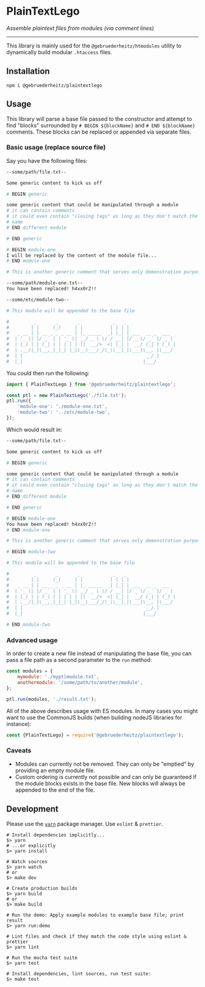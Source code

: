 # PlainTextLego

_Assemble plaintext files from modules (via comment lines)_

---

This library is mainly used for the `@gebruederheitz/htmodules` utility to dynamically
build modular `.htaccess` files.


## Installation

```
npm i @gebruederheitz/plaintextlego
```

## Usage

This library will parse a base file passed to the constructor and attempt to
find "blocks" surrounded by `# BEGIN ${blockName}` and `# END ${blockName}`
comments. These blocks can be replaced or appended via separate files.

### Basic usage (replace source file)

Say you have the following files:
```sh
--some/path/file.txt--

Some generic content to kick us off

# BEGIN generic

some generic content that could be manipulated through a module
# it can contain comments
# it could even contain "closing tags" as long as they don't match the module
# name
# END different module

# END generic

# BEGIN module-one
I will be replaced by the content of the module file...
# END module-one

# This is another generic comment that serves only demonstration purposes.

```
```sh
--some/path/module-one.txt--
You have been replaced! h4xx0rZ!!
```
```sh
--some/etc/module-two--

# This module will be appended to the base file

#         _       _       _            _   _                  
#        | |     (_)     | |          | | | |                 
#   _ __ | | __ _ _ _ __ | |_ _____  _| |_| | ___  __ _  ___  
#  | '_ \| |/ _` | | '_ \| __/ _ \ \/ / __| |/ _ \/ _` |/ _ \ 
#  | |_) | | (_| | | | | | ||  __/>  <| |_| |  __/ (_| | (_) |
#  | .__/|_|\__,_|_|_| |_|\__\___/_/\_\\__|_|\___|\__, |\___/ 
#  | |                                             __/ |      
#  |_|                                            |___/       

```


You could then run the following:

```js
import { PlainTextLego } from '@gebruederheitz/plaintextlego';

const ptl = new PlainTextLego('./file.txt');
ptl.run({
    'module-one': './module-one.txt',
    'module-two': '../etc/module-two',
});

```

Which would result in:
```sh
--some/path/file.txt--

Some generic content to kick us off

# BEGIN generic

some generic content that could be manipulated through a module
# it can contain comments
# it could even contain "closing tags" as long as they don't match the module
# name
# END different module

# END generic

# BEGIN module-one
You have been replaced! h4xx0rZ!!
# END module-one

# This is another generic comment that serves only demonstration purposes.

# BEGIN module-two

# This module will be appended to the base file

#         _       _       _            _   _                  
#        | |     (_)     | |          | | | |                 
#   _ __ | | __ _ _ _ __ | |_ _____  _| |_| | ___  __ _  ___  
#  | '_ \| |/ _` | | '_ \| __/ _ \ \/ / __| |/ _ \/ _` |/ _ \ 
#  | |_) | | (_| | | | | | ||  __/>  <| |_| |  __/ (_| | (_) |
#  | .__/|_|\__,_|_|_| |_|\__\___/_/\_\\__|_|\___|\__, |\___/ 
#  | |                                             __/ |      
#  |_|                                            |___/       

# END module-two

```

### Advanced usage

In order to create a new file instead of manipulating the base file, you can
pass a file path as a second parameter to the `run` method:

```js
const modules = {
    mymodule: './myptlmodule.txt',
    anothermodule: '/some/path/to/another/module',
};

ptl.run(modules, './result.txt');
```

All of the above describes usage with ES modules. In many cases you might want
to use the CommonJS builds (when building nodeJS libraries for instance):

```js
const {PlainTextLego} = require('@gebruederheitz/plaintextlego');
```

### Caveats

 - Modules can currently not be removed. They can only be "emptied" by providing 
   an empty module file.
 - Custom ordering is currently not possible and can only be guaranteed if the
   module blocks exists in the base file. New blocks will always be appended to
   the end of the file.

## Development

Please use the [`yarn`](https://classic.yarnpkg.com/en/docs/install) package manager.
Use `eslint` & `prettier`.

```shell
# Install dependencies implicitly...
$> yarn
# ...or explicitly
$> yarn install

# Watch sources
$> yarn watch
# or
$> make dev

# Create production builds
$> yarn build
# or
$> make build

# Run the demo: Apply example modules to example base file; print result
$> yarn run:demo

# Lint files and check if they match the code style using eslint & prettier
$> yarn lint

# Run the mocha test suite
$> yarn test

# Install dependencies, lint sources, run test suite:
$> make test
```
